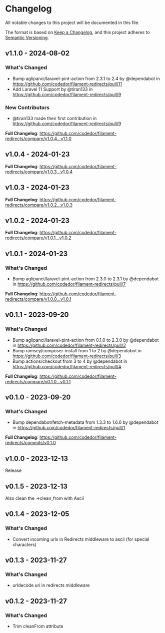 # Changelog

All notable changes to this project will be documented in this file.

The format is based on [Keep a Changelog](https://keepachangelog.com/en/1.0.0/),
and this project adheres to [Semantic Versioning](https://semver.org/spec/v2.0.0.html).

## v1.1.0 - 2024-08-02

### What's Changed

* Bump aglipanci/laravel-pint-action from 2.3.1 to 2.4 by @dependabot in https://github.com/codedor/filament-redirects/pull/11
* Add Laravel 11 Support by @tiran133 in https://github.com/codedor/filament-redirects/pull/9

### New Contributors

* @tiran133 made their first contribution in https://github.com/codedor/filament-redirects/pull/9

**Full Changelog**: https://github.com/codedor/filament-redirects/compare/v1.0.4...v1.1.0

## v1.0.4 - 2024-01-23

**Full Changelog**: https://github.com/codedor/filament-redirects/compare/v1.0.3...v1.0.4

## v1.0.3 - 2024-01-23

**Full Changelog**: https://github.com/codedor/filament-redirects/compare/v1.0.2...v1.0.3

## v1.0.2 - 2024-01-23

**Full Changelog**: https://github.com/codedor/filament-redirects/compare/v1.0.1...v1.0.2

## v1.0.1 - 2024-01-23

### What's Changed

* Bump aglipanci/laravel-pint-action from 2.3.0 to 2.3.1 by @dependabot in https://github.com/codedor/filament-redirects/pull/7

**Full Changelog**: https://github.com/codedor/filament-redirects/compare/v1.0.0...v1.0.1

## v0.1.1 - 2023-09-20

### What's Changed

* Bump aglipanci/laravel-pint-action from 0.1.0 to 2.3.0 by @dependabot in https://github.com/codedor/filament-redirects/pull/2
* Bump ramsey/composer-install from 1 to 2 by @dependabot in https://github.com/codedor/filament-redirects/pull/3
* Bump actions/checkout from 3 to 4 by @dependabot in https://github.com/codedor/filament-redirects/pull/4

**Full Changelog**: https://github.com/codedor/filament-redirects/compare/v0.1.0...v0.1.1

## v0.1.0 - 2023-09-20

### What's Changed

* Bump dependabot/fetch-metadata from 1.3.3 to 1.6.0 by @dependabot in https://github.com/codedor/filament-redirects/pull/1

**Full Changelog**: https://github.com/codedor/filament-redirects/commits/v0.1.0

## v1.0.0 - 2023-12-13

Release

## v0.1.5 - 2023-12-13

Also clean the ->clean_from with Ascii

## v0.1.4 - 2023-12-05

### What's Changed

- Convert incoming urls in Redirects middleware to ascii (for special characters)

## v0.1.3 - 2023-11-27

### What's Changed

- urldecode uri in redirects middleware

## v0.1.2 - 2023-11-27

### What's Changed

- Trim cleanFrom attribute

